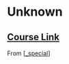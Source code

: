 # Unknown
[Course Link]()
----------------------------------------------------------------
From [[_special]]


[//begin]: # "Autogenerated link references for markdown compatibility"
[_special]: _special "Special"
[//end]: # "Autogenerated link references"